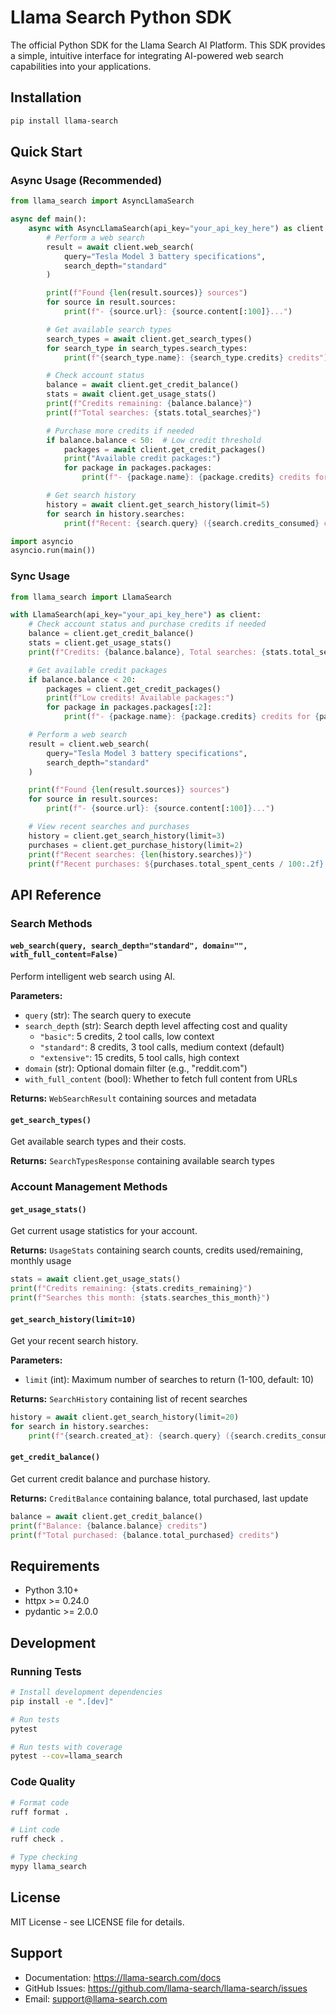 # Llama Search Python SDK

The official Python SDK for the Llama Search AI Platform. This SDK provides a simple, intuitive interface for integrating AI-powered web search capabilities into your applications.

## Installation

```bash
pip install llama-search
```

## Quick Start

### Async Usage (Recommended)

```python
from llama_search import AsyncLlamaSearch

async def main():
    async with AsyncLlamaSearch(api_key="your_api_key_here") as client:
        # Perform a web search
        result = await client.web_search(
            query="Tesla Model 3 battery specifications",
            search_depth="standard"
        )

        print(f"Found {len(result.sources)} sources")
        for source in result.sources:
            print(f"- {source.url}: {source.content[:100]}...")

        # Get available search types
        search_types = await client.get_search_types()
        for search_type in search_types.search_types:
            print(f"{search_type.name}: {search_type.credits} credits")

        # Check account status
        balance = await client.get_credit_balance()
        stats = await client.get_usage_stats()
        print(f"Credits remaining: {balance.balance}")
        print(f"Total searches: {stats.total_searches}")

        # Purchase more credits if needed
        if balance.balance < 50:  # Low credit threshold
            packages = await client.get_credit_packages()
            print("Available credit packages:")
            for package in packages.packages:
                print(f"- {package.name}: {package.credits} credits for {package.price_display}")

        # Get search history
        history = await client.get_search_history(limit=5)
        for search in history.searches:
            print(f"Recent: {search.query} ({search.credits_consumed} credits)")

import asyncio
asyncio.run(main())
```

### Sync Usage

```python
from llama_search import LlamaSearch

with LlamaSearch(api_key="your_api_key_here") as client:
    # Check account status and purchase credits if needed
    balance = client.get_credit_balance()
    stats = client.get_usage_stats()
    print(f"Credits: {balance.balance}, Total searches: {stats.total_searches}")

    # Get available credit packages
    if balance.balance < 20:
        packages = client.get_credit_packages()
        print(f"Low credits! Available packages:")
        for package in packages.packages[:2]:
            print(f"- {package.name}: {package.credits} credits for {package.price_display}")

    # Perform a web search
    result = client.web_search(
        query="Tesla Model 3 battery specifications",
        search_depth="standard"
    )

    print(f"Found {len(result.sources)} sources")
    for source in result.sources:
        print(f"- {source.url}: {source.content[:100]}...")

    # View recent searches and purchases
    history = client.get_search_history(limit=3)
    purchases = client.get_purchase_history(limit=2)
    print(f"Recent searches: {len(history.searches)}")
    print(f"Recent purchases: ${purchases.total_spent_cents / 100:.2f} spent")
```

## API Reference

### Search Methods

#### `web_search(query, search_depth="standard", domain="", with_full_content=False)`

Perform intelligent web search using AI.

**Parameters:**
- `query` (str): The search query to execute
- `search_depth` (str): Search depth level affecting cost and quality
  - `"basic"`: 5 credits, 2 tool calls, low context
  - `"standard"`: 8 credits, 3 tool calls, medium context (default)
  - `"extensive"`: 15 credits, 5 tool calls, high context
- `domain` (str): Optional domain filter (e.g., "reddit.com")
- `with_full_content` (bool): Whether to fetch full content from URLs

**Returns:** `WebSearchResult` containing sources and metadata

#### `get_search_types()`

Get available search types and their costs.

**Returns:** `SearchTypesResponse` containing available search types

### Account Management Methods

#### `get_usage_stats()`

Get current usage statistics for your account.

**Returns:** `UsageStats` containing search counts, credits used/remaining, monthly usage

```python
stats = await client.get_usage_stats()
print(f"Credits remaining: {stats.credits_remaining}")
print(f"Searches this month: {stats.searches_this_month}")
```

#### `get_search_history(limit=10)`

Get your recent search history.

**Parameters:**
- `limit` (int): Maximum number of searches to return (1-100, default: 10)

**Returns:** `SearchHistory` containing list of recent searches

```python
history = await client.get_search_history(limit=20)
for search in history.searches:
    print(f"{search.created_at}: {search.query} ({search.credits_consumed} credits)")
```

#### `get_credit_balance()`

Get current credit balance and purchase history.

**Returns:** `CreditBalance` containing balance, total purchased, last update

```python
balance = await client.get_credit_balance()
print(f"Balance: {balance.balance} credits")
print(f"Total purchased: {balance.total_purchased} credits")
```


## Requirements

- Python 3.10+
- httpx >= 0.24.0
- pydantic >= 2.0.0

## Development

### Running Tests

```bash
# Install development dependencies
pip install -e ".[dev]"

# Run tests
pytest

# Run tests with coverage
pytest --cov=llama_search
```

### Code Quality

```bash
# Format code
ruff format .

# Lint code
ruff check .

# Type checking
mypy llama_search
```

## License

MIT License - see LICENSE file for details.

## Support

- Documentation: https://llama-search.com/docs
- GitHub Issues: https://github.com/llama-search/llama-search/issues
- Email: support@llama-search.com

